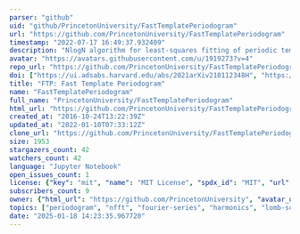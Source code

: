 ```yaml
---
parser: "github"
uid: "github/PrincetonUniversity/FastTemplatePeriodogram"
url: "https://github.com/PrincetonUniversity/FastTemplatePeriodogram"
timestamp: "2022-07-17 16:49:37.932409"
description: "NlogN algorithm for least-squares fitting of periodic templates to noisy, non-equispaced time-series data."
avatar: "https://avatars.githubusercontent.com/u/1919273?v=4"
repo_url: "https://github.com/PrincetonUniversity/FastTemplatePeriodogram"
doi: ["https://ui.adsabs.harvard.edu/abs/2021arXiv210112348H", "https://ui.adsabs.harvard.edu/abs/2021ascl.soft12025H/abstract"]
title: "FTP: Fast Template Periodogram"
name: "FastTemplatePeriodogram"
full_name: "PrincetonUniversity/FastTemplatePeriodogram"
html_url: "https://github.com/PrincetonUniversity/FastTemplatePeriodogram"
created_at: "2016-10-24T13:22:39Z"
updated_at: "2022-01-10T07:33:12Z"
clone_url: "https://github.com/PrincetonUniversity/FastTemplatePeriodogram.git"
size: 1953
stargazers_count: 42
watchers_count: 42
language: "Jupyter Notebook"
open_issues_count: 1
license: {"key": "mit", "name": "MIT License", "spdx_id": "MIT", "url": "https://api.github.com/licenses/mit", "node_id": "MDc6TGljZW5zZTEz"}
subscribers_count: 9
owner: {"html_url": "https://github.com/PrincetonUniversity", "avatar_url": "https://avatars.githubusercontent.com/u/1919273?v=4", "login": "PrincetonUniversity", "type": "Organization"}
topics: ["periodogram", "nfft", "fourier-series", "harmonics", "lomb-scargle-periodogram", "frequencies", "optimal-parameters", "time-series", "astronomy", "periodic", "signal-processing"]
date: "2025-01-18 14:23:35.967720"
---
```

